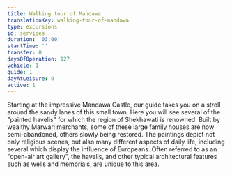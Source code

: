 ```yaml
---
title: Walking tour of Mandawa
translationKey: walking-tour-of-mandawa
type: excursions
id: services
duration: '03:00'
startTime: ''
transfer: 0
daysOfOperation: 127
vehicle: 1
guide: 1
dayAtLeisure: 0
active: 1
---
```

Starting at the impressive Mandawa Castle, our guide takes you on a stroll around the sandy lanes of this small town. Here you will see several of the "painted havelis" for which the region of Shekhawati is renowned. Built by wealthy Marwari merchants, some of these large family houses are now semi-abandoned, others slowly being restored. The paintings depict not only religious scenes, but also many different aspects of daily life, including several which display the influence of Europeans. Often referred to as an "open-air art gallery", the havelis, and other typical architectural features such as wells and memorials, are unique to this area.